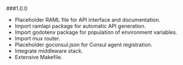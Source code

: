 ###1.0.0

* Placeholder RAML file for API interface and documentation.
* Import ramlapi package for automatic API generation.
* Import godotenv package for population of environment variables.
* Import mux router.
* Placeholder goconsul.json for Consul agent registration.
* Integrate middleware stack.
* Extensive Makefile.